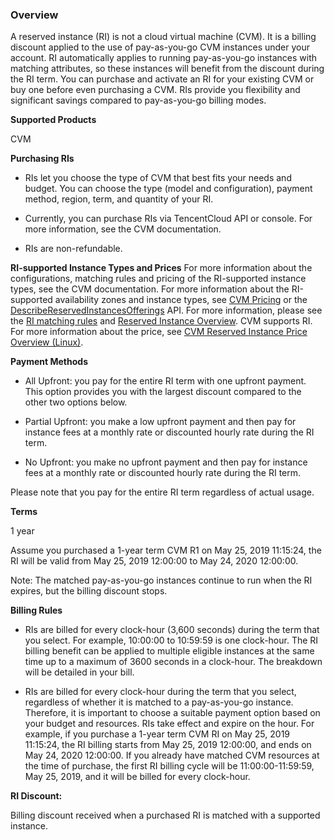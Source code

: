 ### Overview

A reserved instance (RI) is not a cloud virtual machine (CVM). It is a billing discount applied to the use of pay-as-you-go CVM instances under your account. RI automatically applies to running pay-as-you-go instances with matching attributes, so these instances will benefit from the discount during the RI term. You can purchase and activate an RI for your existing CVM or buy one before even purchasing a CVM. RIs provide you flexibility and significant savings compared to pay-as-you-go billing modes.

**Supported Products**

CVM

**Purchasing RIs**

- RIs let you choose the type of CVM that best fits your needs and budget. You can choose the type (model and configuration), payment method, region, term, and quantity of your RI.

- Currently, you can purchase RIs via TencentCloud API or console. For more information, see the CVM documentation.

- RIs are non-refundable.

**RI-supported Instance Types and Prices**
For more information about the configurations, matching rules and pricing of the RI-supported instance types, see the CVM documentation.
For more information about the RI-supported availability zones and instance types, see [CVM Pricing](https://intl.cloud.tencent.com/pricing/cvm) or the [DescribeReservedInstancesOfferings](https://intl.cloud.tencent.com/document/product/213/30575) API. 
For more information, please see the [RI matching rules](https://intl.cloud.tencent.com/document/product/213/37265) and [Reserved Instance Overview](https://intl.cloud.tencent.com/document/product/213/30571).
CVM supports RI. For more information about the price, see [CVM Reserved Instance Price Overview (Linux)](https://intl.cloud.tencent.com/document/product/213/30619). 

**Payment Methods**

- All Upfront: you pay for the entire RI term with one upfront payment. This option provides you with the largest discount compared to the other two options below.

- Partial Upfront: you make a low upfront payment and then pay for instance fees at a monthly rate or discounted hourly rate during the RI term.

- No Upfront: you make no upfront payment and then pay for instance fees at a monthly rate or discounted hourly rate during the RI term.

Please note that you pay for the entire RI term regardless of actual usage.

**Terms**

1 year

Assume you purchased a 1-year term CVM R1 on May 25, 2019 11:15:24, the RI will be valid from May 25, 2019 12:00:00 to May 24, 2020 12:00:00.

Note: The matched pay-as-you-go instances continue to run when the RI expires, but the billing discount stops.

**Billing Rules**

- RIs are billed for every clock-hour (3,600 seconds) during the term that you select. For example, 10:00:00 to 10:59:59 is one clock-hour. The RI billing benefit can be applied to multiple eligible instances at the same time up to a maximum of 3600 seconds in a clock-hour. The breakdown will be detailed in your bill.

- RIs are billed for every clock-hour during the term that you select, regardless of whether it is matched to a pay-as-you-go instance. Therefore, it is important to choose a suitable payment option based on your budget and resources. RIs take effect and expire on the hour. For example, if you purchase a 1-year term CVM RI on May 25, 2019 11:15:24, the RI billing starts from May 25, 2019 12:00:00, and ends on May 24, 2020 12:00:00. If you already have matched CVM resources at the time of purchase, the first RI billing cycle will be 11:00:00-11:59:59, May 25, 2019, and it will be billed for every clock-hour.

**RI Discount:**

Billing discount received when a purchased RI is matched with a supported instance.
